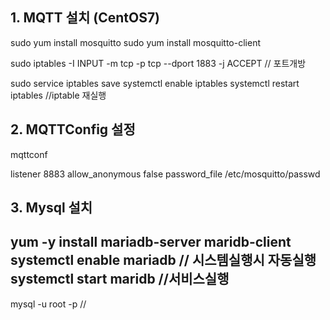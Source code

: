 ## 1. MQTT 설치 (CentOS7)

sudo yum install mosquitto
sudo yum install mosquitto-client

sudo iptables -I INPUT -m tcp -p tcp --dport 1883 -j ACCEPT // 포트개방

sudo service iptables save 
systemctl enable iptables
systemctl restart iptables //iptable 재실행


## 2. MQTTConfig 설정

mqttconf

listener 8883
allow_anonymous false
password_file /etc/mosquitto/passwd


## 3. Mysql 설치

yum -y install mariadb-server maridb-client
systemctl enable mariadb // 시스템실행시 자동실행
systemctl start maridb //서비스실행
--------------------------------------------------------------------------
mysql -u root -p //

